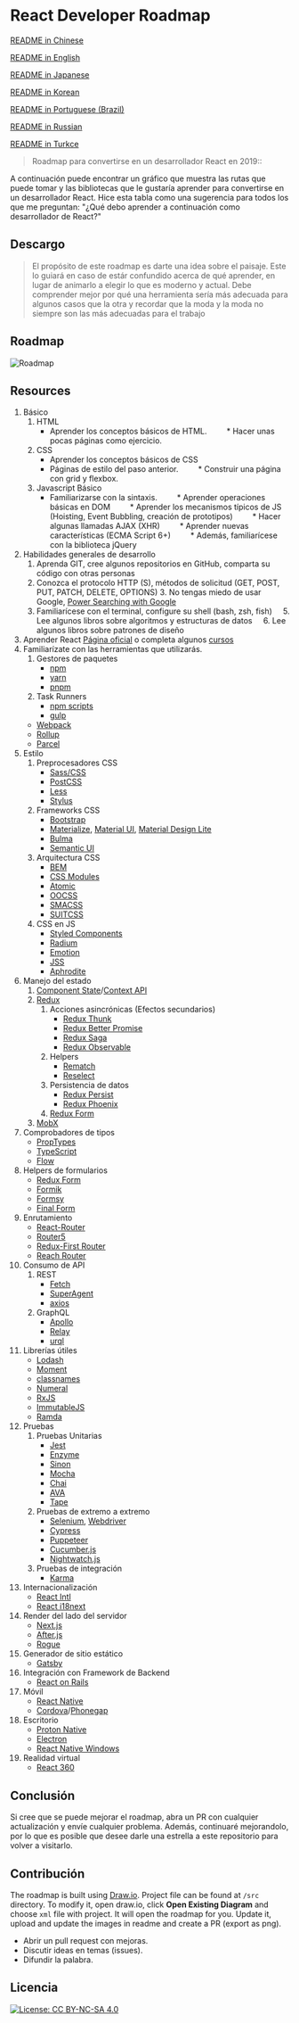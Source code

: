 # React Developer Roadmap

[README in Chinese](README-CN.md)

[README in English](README.md)

[README in Japanese](README-JA.md)

[README in Korean](README-KO.md)

[README in Portuguese (Brazil)](README-PTBR.md)

[README in Russian](README-RU.md)

[README in Turkce](README-TR.md)

> Roadmap para convertirse en un desarrollador React en 2019::

A continuación puede encontrar un gráfico que muestra las rutas que puede tomar y las bibliotecas que le gustaría aprender para convertirse en un desarrollador React. Hice esta tabla como una sugerencia para todos los que me preguntan: "¿Qué debo aprender a continuación como desarrollador de React?"

## Descargo
> El propósito de este roadmap es darte una idea sobre el paisaje. Este lo guiará en caso de estár confundido acerca de qué aprender, en lugar de animarlo a elegir lo que es moderno y actual. Debe comprender mejor por qué una herramienta sería más adecuada para algunos casos que la otra y recordar que la moda y la moda no siempre son las más adecuadas para el trabajo

## Roadmap

![Roadmap](./roadmap-es.png)

## Resources

1. Básico
    1. HTML
        * Aprender los conceptos básicos de HTML.
        * Hacer unas pocas páginas como ejercicio.
    2. CSS
        * Aprender los conceptos básicos de CSS
        * Páginas de estilo del paso anterior.
        * Construir una página con grid y flexbox.
    3. Javascript Básico
        * Familiarizarse con la sintaxis.
        * Aprender operaciones básicas en DOM
        * Aprender los mecanismos típicos de JS (Hoisting, Event Bubbling, creación de prototipos)
        * Hacer algunas llamadas AJAX (XHR)
        * Aprender nuevas características (ECMA Script 6+)
        * Además, familiarícese con la biblioteca jQuery
2. Habilidades generales de desarrollo
    1. Aprenda GIT, cree algunos repositorios en GitHub, comparta su código con otras personas
    2. Conozca el protocolo HTTP (S), métodos de solicitud (GET, POST, PUT, PATCH, DELETE, OPTIONS)
    3. No tengas miedo de usar Google, [Power Searching with Google](http://www.powersearchingwithgoogle.com/)
    4. Familiarícese con el terminal, configure su shell (bash, zsh, fish)
    5. Lee algunos libros sobre algoritmos y estructuras de datos
    6. Lee algunos libros sobre patrones de diseño
3. Aprender React [Página oficial](https://reactjs.org/tutorial/tutorial.html) o completa algunos [cursos](https://egghead.io/courses/the-beginner-s-guide-to-react)
4. Familiarízate con las herramientas que utilizarás.
    1. Gestores de paquetes
        * [npm](https://www.npmjs.com/)
        * [yarn](https://yarnpkg.com/lang/en/)
        * [pnpm](https://pnpm.js.org/)
    2. Task Runners
        * [npm scripts](https://docs.npmjs.com/misc/scripts)
        * [gulp](https://gulpjs.com/)
    * [Webpack](https://webpack.js.org/)
    * [Rollup](https://rollupjs.org/guide/en)
    * [Parcel](https://parceljs.org/)
5. Estilo
    1. Preprocesadores CSS
        * [Sass/CSS](https://sass-lang.com/)
        * [PostCSS](https://postcss.org/)
        * [Less](http://lesscss.org/)
        * [Stylus](http://stylus-lang.com/)
    2. Frameworks CSS
        * [Bootstrap](https://getbootstrap.com/)
        * [Materialize](https://materializecss.com/), [Material UI](https://material-ui.com/), [Material Design Lite](https://getmdl.io/)
        * [Bulma](https://bulma.io/)
        * [Semantic UI](https://semantic-ui.com/)
    3. Arquitectura CSS
        * [BEM](http://getbem.com/)
        * [CSS Modules](https://github.com/css-modules/css-modules)
        * [Atomic](https://acss.io/)
        * [OOCSS](https://github.com/stubbornella/oocss/wiki)
        * [SMACSS](https://smacss.com/)
        * [SUITCSS](https://suitcss.github.io/)
    4. CSS en JS
        * [Styled Components](https://www.styled-components.com/)
        * [Radium](https://formidable.com/open-source/radium/)
        * [Emotion](https://emotion.sh/)
        * [JSS](http://cssinjs.org/)
        * [Aphrodite](https://github.com/Khan/aphrodite)
6. Manejo del estado
    1. [Component State](https://reactjs.org/docs/faq-state.html)/[Context API](https://reactjs.org/docs/context.html)
    2. [Redux](https://redux.js.org/)
        1. Acciones asincrónicas (Efectos secundarios)
            * [Redux Thunk](https://github.com/reduxjs/redux-thunk)
            * [Redux Better Promise](https://github.com/Lukasz-pluszczewski/redux-better-promise)
            * [Redux Saga](https://redux-saga.js.org/)
            * [Redux Observable](https://redux-observable.js.org)
        2. Helpers
            * [Rematch](https://rematch.gitbooks.io/rematch/)
            * [Reselect](https://github.com/reduxjs/reselect)
        3. Persistencia de datos
            * [Redux Persist](https://github.com/rt2zz/redux-persist)
            * [Redux Phoenix](https://github.com/adam-golab/redux-phoenix)
        4. [Redux Form](https://redux-form.com)
    3. [MobX](https://mobx.js.org/)
7. Comprobadores de tipos
    * [PropTypes](https://reactjs.org/docs/typechecking-with-proptypes.html)
    * [TypeScript](https://www.typescriptlang.org/)
    * [Flow](https://flow.org/en/)
8. Helpers de formularios
    * [Redux Form](https://redux-form.com)
    * [Formik](https://github.com/jaredpalmer/formik)
    * [Formsy](https://github.com/formsy/formsy-react)
    * [Final Form](https://github.com/final-form/final-form)
9. Enrutamiento
    * [React-Router](https://reacttraining.com/react-router/)
    * [Router5](https://router5.js.org/)
    * [Redux-First Router](https://github.com/faceyspacey/redux-first-router)
    * [Reach Router](https://reach.tech/router/)
10. Consumo de API
    1. REST
        * [Fetch](https://developer.mozilla.org/en-US/docs/Web/API/Fetch_API)
        * [SuperAgent](https://visionmedia.github.io/superagent/)
        * [axios](https://github.com/axios/axios)
    2. GraphQL
        * [Apollo](https://www.apollographql.com/docs/react/)
        * [Relay](https://facebook.github.io/relay/)
        * [urql](https://github.com/FormidableLabs/urql)
11. Librerías útiles
    * [Lodash](https://lodash.com/)
    * [Moment](https://momentjs.com/)
    * [classnames](https://github.com/JedWatson/classnames)
    * [Numeral](http://numeraljs.com/)
    * [RxJS](http://reactivex.io/)
    * [ImmutableJS](https://facebook.github.io/immutable-js/)
    * [Ramda](https://ramdajs.com/)
12. Pruebas
    1. Pruebas Unitarias
        * [Jest](https://facebook.github.io/jest/)
        * [Enzyme](http://airbnb.io/enzyme/)
        * [Sinon](http://sinonjs.org/)
        * [Mocha](https://mochajs.org/)
        * [Chai](http://www.chaijs.com/)
        * [AVA](https://github.com/avajs/ava)
        * [Tape](https://github.com/substack/tape)
    2. Pruebas de extremo a extremo
        * [Selenium](https://www.seleniumhq.org/), [Webdriver](http://webdriver.io/)
        * [Cypress](https://cypress.io/)
        * [Puppeteer](https://pptr.dev/)
        * [Cucumber.js](https://github.com/cucumber/cucumber-js)
        * [Nightwatch.js](http://nightwatchjs.org/)
    3. Pruebas de integración
        * [Karma](https://karma-runner.github.io/)
13. Internacionalización
    * [React Intl](https://github.com/yahoo/react-intl)
    * [React i18next](https://react.i18next.com/)
14. Render del lado del servidor
    * [Next.js](https://nextjs.org/)
    * [After.js](https://github.com/jaredpalmer/after.js)
    * [Rogue](https://github.com/alidcastano/rogue.js)
15. Generador de sitio estático
    * [Gatsby](https://www.gatsbyjs.org/)
16. Integración con Framework de Backend
    * [React on Rails](https://shakacode.gitbooks.io/react-on-rails/content/)
17. Móvil
    * [React Native](https://facebook.github.io/react-native/)
    * [Cordova](https://cordova.apache.org/)/[Phonegap](https://phonegap.com/)
18. Escritorio
    * [Proton Native](https://proton-native.js.org/)
    * [Electron](https://electronjs.org/)
    * [React Native Windows](https://github.com/Microsoft/react-native-windows)
19. Realidad virtual
    * [React 360](https://facebook.github.io/react-360/)

## Conclusión


Si cree que se puede mejorar el roadmap, abra un PR con cualquier actualización y envíe cualquier problema. Además, continuaré mejorandolo, por lo que es posible que desee darle una estrella a este repositorio para volver a visitarlo.

## Contribución

The roadmap is built using [Draw.io](https://www.draw.io/). Project file can be found at `/src` directory. To modify it, open draw.io, click **Open Existing Diagram** and choose `xml` file with project. It will open the roadmap for you. Update it, upload and update the images in readme and create a PR (export as png).

- Abrir un pull request con mejoras.
- Discutir ideas en temas (issues).
- Difundir la palabra.

## Licencia

[![License: CC BY-NC-SA 4.0](https://img.shields.io/badge/License-CC%20BY--NC--SA%204.0-lightgrey.svg)](https://creativecommons.org/licenses/by-nc-sa/4.0/)
